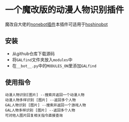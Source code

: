 # 一个魔改版的动漫人物识别插件

魔改自大佬的[nonebot插件](https://github.com/itoukou1/zhenxun_plugin_animetrace)本插件可适用于[hoshinobot](https://github.com/Ice-Cirno/HoshinoBot)


## 安装

- 从github仓库下载源码
- 将`GALfind`文件夹放入`modules`中
- 在`__bot__.py`中的`MODULES_ON`里添加`GALfind`

## 使用指令

```
动漫人物识别[图片] --搜索并返回一个动漫人物
动漫人物多样识别 [图片] --返回多个人物
GAL人物识别 [图片] --搜索并返回一个游戏人物
GAL人物多样识别 [图片] --返回多个人物
可对他人图片回复相关指令直接查询
```


